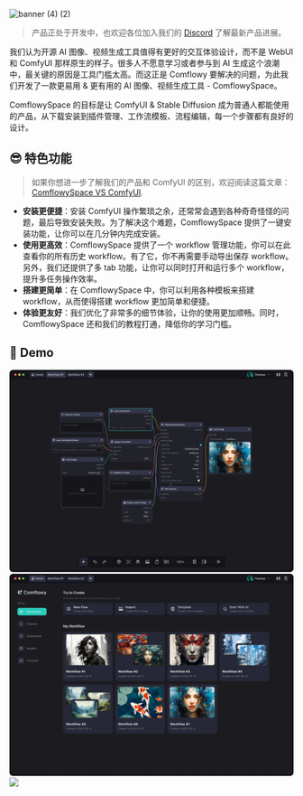 ![banner (4) (2)](https://github.com/6174/comflowyspace/assets/37492595/11a0c72a-4f54-483a-b9e4-33c3d600fbb2)

> 产品正处于开发中，也欢迎各位加入我们的 [Discord](https://discord.gg/cj623WvcVx) 了解最新产品进展。

我们认为开源 AI 图像、视频生成工具值得有更好的交互体验设计，而不是 WebUI 和 ComfyUI 那样原生的样子。很多人不愿意学习或者参与到 AI 生成这个浪潮中，最关键的原因是工具门槛太高。而这正是 Comflowy 要解决的问题，为此我们开发了一款更易用 & 更有用的 AI 图像、视频生成工具 - ComflowySpace。

ComflowySpace 的目标是让 ComfyUI & Stable Diffusion 成为普通人都能使用的产品，从下载安装到插件管理、工作流模板、流程编辑，每一个步骤都有良好的设计。

## 😎 特色功能
> 如果你想进一步了解我们的产品和 ComfyUI 的区别，欢迎阅读这篇文章： [ComflowySpace VS ComfyUI](https://www.comflowy.com/blog/comflowy-vs-comfyui).
* **安装更便捷**：安装 ComfyUI 操作繁琐之余，还常常会遇到各种奇奇怪怪的问题，最后导致安装失败。为了解决这个难题，ComflowySpace 提供了一键安装功能，让你可以在几分钟内完成安装。
* **使用更高效**：ComflowySpace 提供了一个 workflow 管理功能，你可以在此查看你的所有历史 workflow。有了它，你不再需要手动导出保存 workflow。另外，我们还提供了多 tab 功能，让你可以同时打开和运行多个 workflow，提升多任务操作效率。
* **搭建更简单**：在 ComflowySpace 中，你可以利用各种模板来搭建 workflow，从而使得搭建 workflow 更加简单和便捷。
* **体验更友好**：我们优化了非常多的细节体验，让你的使用更加顺畅。同时，ComflowySpace 还和我们的教程打通，降低你的学习门槛。

## 🌅 Demo

![](./assets/editor.jpg)
![](./assets/home.jpg)
![](./assets/gallery.jpg)

